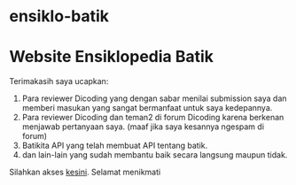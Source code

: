 # ensiklo-batik

<h1>Website Ensiklopedia Batik</h1>

Terimakasih saya ucapkan:
1. Para reviewer Dicoding yang dengan sabar menilai submission saya dan memberi masukan yang sangat bermanfaat untuk saya kedepannya.
2. Para reviewer Dicoding dan teman2 di forum Dicoding karena berkenan menjawab pertanyaan saya. (maaf jika saya kesannya ngespam di forum)
3. Batikita API yang telah membuat API tentang batik.
4. dan lain-lain yang sudah membantu baik secara langsung maupun tidak.


Silahkan akses [kesini](https://narashliwldn.github.io/ensiklo-batik/dist/). Selamat menikmati

